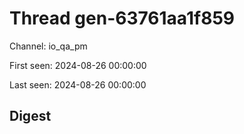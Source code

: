 # Thread gen-63761aa1f859
Channel: io_qa_pm

First seen: 2024-08-26 00:00:00

Last seen: 2024-08-26 00:00:00

## Digest


